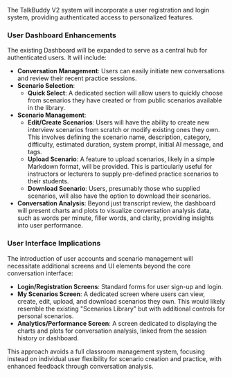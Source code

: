 The TalkBuddy V2 system will incorporate a user registration and login system, providing authenticated access to personalized features.

### User Dashboard Enhancements

The existing Dashboard will be expanded to serve as a central hub for authenticated users. It will include:

* **Conversation Management**: Users can easily initiate new conversations and review their recent practice sessions.
* **Scenario Selection**:
    * **Quick Select**: A dedicated section will allow users to quickly choose from scenarios they have created or from public scenarios available in the library.
* **Scenario Management**:
    * **Edit/Create Scenarios**: Users will have the ability to create new interview scenarios from scratch or modify existing ones they own. This involves defining the scenario name, description, category, difficulty, estimated duration, system prompt, initial AI message, and tags.
    * **Upload Scenario**: A feature to upload scenarios, likely in a simple Markdown format, will be provided. This is particularly useful for instructors or lecturers to supply pre-defined practice scenarios to their students.
    * **Download Scenario**: Users, presumably those who supplied scenarios, will also have the option to download their scenarios.
* **Conversation Analysis**: Beyond just transcript review, the dashboard will present charts and plots to visualize conversation analysis data, such as words per minute, filler words, and clarity, providing insights into user performance.

### User Interface Implications

The introduction of user accounts and scenario management will necessitate additional screens and UI elements beyond the core conversation interface:

* **Login/Registration Screens**: Standard forms for user sign-up and login.
* **My Scenarios Screen**: A dedicated screen where users can view, create, edit, upload, and download scenarios they own. This would likely resemble the existing "Scenarios Library" but with additional controls for personal scenarios.
* **Analytics/Performance Screen**: A screen dedicated to displaying the charts and plots for conversation analysis, linked from the session history or dashboard.

This approach avoids a full classroom management system, focusing instead on individual user flexibility for scenario creation and practice, with enhanced feedback through conversation analysis.